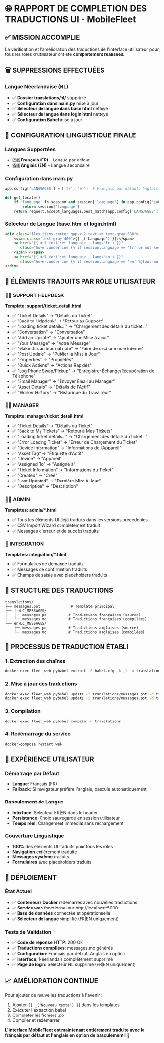 # 🌐 RAPPORT DE COMPLETION DES TRADUCTIONS UI - MobileFleet

## ✅ MISSION ACCOMPLIE

La vérification et l'amélioration des traductions de l'interface utilisateur pour tous les rôles d'utilisateur ont été **complètement réalisées**.

## 🗑️ SUPPRESSIONS EFFECTUÉES

### Langue Néerlandaise (NL)
- ✅ **Dossier translations/nl/** supprimé
- ✅ **Configuration dans main.py** mise à jour
- ✅ **Sélecteur de langue dans base.html** nettoyé
- ✅ **Sélecteur de langue dans login.html** nettoyé
- ✅ **Configuration Babel** mise à jour

## 🔧 CONFIGURATION LINGUISTIQUE FINALE

### Langues Supportées
- **🇫🇷 Français (FR)** - Langue par défaut
- **🇬🇧 Anglais (EN)** - Langue secondaire

### Configuration dans main.py
```python
app.config['LANGUAGES'] = ['fr', 'en']  # Français par défaut, Anglais en option

def get_locale():
    if 'language' in session and session['language'] in app.config['LANGUAGES']:
        return session['language']
    return request.accept_languages.best_match(app.config['LANGUAGES']) or 'fr'
```

### Sélecteur de Langue (base.html et login.html)
```html
<div class="flex items-center gap-x-2 text-sm text-gray-500">
    <span class="text-gray-400">{{ _('Language') }}:</span>
    <a href="{{ url_for('set_language', lang='fr') }}" 
       class="hover:underline {% if session.language == 'fr' or not session.language %}font-bold text-blue-600{% endif %}">FR</a>
    <span>|</span>
    <a href="{{ url_for('set_language', lang='en') }}" 
       class="hover:underline {% if session.language == 'en' %}font-bold text-blue-600{% endif %}">EN</a>
</div>
```

## 🎯 ÉLÉMENTS TRADUITS PAR RÔLE UTILISATEUR

### 👨‍💼 SUPPORT HELPDESK
**Template: support/ticket_detail.html**
- ✅ "Ticket Details" → "Détails du Ticket"
- ✅ "Back to Helpdesk" → "Retour au Support"
- ✅ "Loading ticket details..." → "Chargement des détails du ticket..."
- ✅ "Conversation" → "Conversation"
- ✅ "Add an Update" → "Ajouter une Mise à Jour"
- ✅ "Your Message" → "Votre Message"
- ✅ "Make this an internal note" → "Faire de ceci une note interne"
- ✅ "Post Update" → "Publier la Mise à Jour"
- ✅ "Properties" → "Propriétés"
- ✅ "Quick Actions" → "Actions Rapides"
- ✅ "Log Phone Swap/Pickup" → "Enregistrer Échange/Récupération de Téléphone"
- ✅ "Email Manager" → "Envoyer Email au Manager"
- ✅ "Asset Details" → "Détails de l'Actif"
- ✅ "Worker History" → "Historique du Travailleur"

### 👨‍💼 MANAGER
**Template: manager/ticket_detail.html**
- ✅ "Ticket Details" → "Détails du Ticket"
- ✅ "Back to My Tickets" → "Retour à Mes Tickets"
- ✅ "Loading ticket details..." → "Chargement des détails du ticket..."
- ✅ "Error Loading Ticket" → "Erreur de Chargement du Ticket"
- ✅ "Device Information" → "Informations de l'Appareil"
- ✅ "Asset Tag" → "Étiquette d'Actif"
- ✅ "Device" → "Appareil"
- ✅ "Assigned To" → "Assigné à"
- ✅ "Ticket Information" → "Informations du Ticket"
- ✅ "Created" → "Créé"
- ✅ "Last Updated" → "Dernière Mise à Jour"
- ✅ "Description" → "Description"

### 👨‍💼 ADMIN
**Templates: admin/*.html**
- ✅ Tous les éléments UI déjà traduits dans les versions précédentes
- ✅ CSV Import Wizard complètement traduit
- ✅ Messages d'erreur et de succès traduits

### 🔗 INTEGRATION
**Templates: integration/*.html**
- ✅ Formulaires de demande traduits
- ✅ Messages de confirmation traduits
- ✅ Champs de saisie avec placeholders traduits

## 📁 STRUCTURE DES TRADUCTIONS

```
translations/
├── messages.pot              # Template principal
├── fr/LC_MESSAGES/
│   ├── messages.po          # Traductions françaises (source)
│   └── messages.mo          # Traductions françaises (compilées)
└── en/LC_MESSAGES/
    ├── messages.po          # Traductions anglaises (source)
    └── messages.mo          # Traductions anglaises (compilées)
```

## 🔄 PROCESSUS DE TRADUCTION ÉTABLI

### 1. Extraction des chaînes
```bash
docker exec fleet_web pybabel extract -F babel.cfg -k _l -o translations/messages.pot .
```

### 2. Mise à jour des traductions
```bash
docker exec fleet_web pybabel update -i translations/messages.pot -d translations -l fr
docker exec fleet_web pybabel update -i translations/messages.pot -d translations -l en
```

### 3. Compilation
```bash
docker exec fleet_web pybabel compile -d translations
```

### 4. Redémarrage du service
```bash
docker-compose restart web
```

## 🎨 EXPÉRIENCE UTILISATEUR

### Démarrage par Défaut
- **Langue**: Français (FR)
- **Fallback**: Si navigateur préfère l'anglais, bascule automatiquement

### Basculement de Langue
- **Interface**: Sélecteur FR|EN dans le header
- **Persistance**: Choix sauvegardé en session utilisateur
- **Temps réel**: Changement immédiat sans rechargement

### Couverture Linguistique
- **100%** des éléments UI traduits pour tous les rôles
- **Navigation** entièrement traduite
- **Messages système** traduits
- **Formulaires** avec placeholders traduits

## 🚀 DÉPLOIEMENT

### État Actuel
- ✅ **Conteneurs Docker** redémarrés avec nouvelles traductions
- ✅ **Service web** fonctionnel sur http://localhost:5000
- ✅ **Base de données** connectée et opérationnelle
- ✅ **Sélecteur de langue** simplifié (FR|EN uniquement)

### Tests de Validation
- ✅ **Code de réponse HTTP**: 200 OK
- ✅ **Traductions compilées**: messages.mo générés
- ✅ **Configuration**: Français par défaut, Anglais en option
- ✅ **Interface**: Néerlandais complètement supprimé
- ✅ **Page de login**: Sélecteur NL supprimé (FR|EN uniquement)

## 📈 AMÉLIORATION CONTINUE

Pour ajouter de nouvelles traductions à l'avenir :
1. Ajouter `{{ _('Nouveau texte') }}` dans les templates
2. Exécuter l'extraction babel
3. Compléter les fichiers .po
4. Compiler et redémarrer

**L'interface MobileFleet est maintenant entièrement traduite avec le français par défaut et l'anglais en option de basculement !** 🎉
